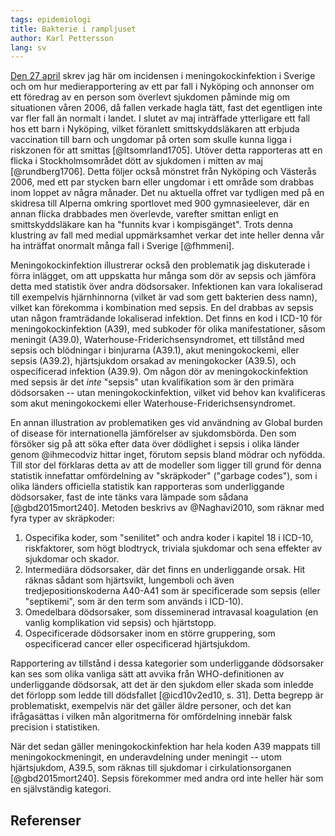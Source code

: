 ```yaml
---
tags: epidemiologi
title: Bakterie i rampljuset
author: Karl Pettersson
lang: sv
---
```


[Den 27 april](2017-04-27-dans.html) skrev jag här om incidensen i
meningokockinfektion i Sverige och om hur medierapportering av ett par fall i
Nyköping och annonser om ett föredrag av en person som överlevt sjukdomen
påminde mig om situationen våren 2006, då fallen verkade hagla tätt, fast det
egentligen inte var fler fall än normalt i landet. I slutet av maj inträffade
ytterligare ett fall hos ett barn i Nyköping, vilket föranlett
smittskyddsläkaren att erbjuda vaccination till barn och ungdomar på orten som
skulle kunna ligga i riskzonen för att smittas [@ltsomrland1705]. Utöver detta
rapporteras att en flicka i Stockholmsområdet dött av sjukdomen i mitten av maj
[@rundberg1706]. Detta följer också mönstret från Nyköping och Västerås 2006,
med ett par stycken barn eller ungdomar i ett område som drabbas inom loppet av
några månader. Det nu aktuella offret var tydligen med på en skidresa till
Alperna omkring sportlovet med 900 gymnasieelever, där en annan flicka
drabbades men överlevde, varefter smittan enligt en smittskyddsläkare kan ha
"funnits kvar i kompisgänget". Trots denna klustring av fall med medial
uppmärksamhet verkar det inte heller denna vår ha inträffat onormalt många fall
i Sverige [@fhmmeni].

Meningokockinfektion illustrerar också den problematik jag diskuterade i förra
inlägget, om att uppskatta hur många som dör av sepsis och jämföra detta med
statistik över andra dödsorsaker. Infektionen kan vara lokaliserad till
exempelvis hjärnhinnorna (vilket är vad som gett bakterien dess namn), vilket
kan förekomma i kombination med sepsis. En del drabbas av sepsis utan någon
framträdande lokaliserad infektion. Det finns en kod i ICD-10 för
meningokockinfektion (A39), med subkoder för olika manifestationer, såsom
meningit (A39.0), Waterhouse-Friderichsensyndromet, ett tillstånd med sepsis
och blödningar i binjurarna (A39.1), akut meningokockemi, eller sepsis (A39.2),
hjärtsjukdom orsakad av meningokocker (A39.5), och ospecificerad infektion
(A39.9). Om någon dör av meningokockinfektion med sepsis är det *inte* "sepsis"
utan kvalifikation som är den primära dödsorsaken -- utan meningokockinfektion,
vilket vid behov kan kvalificeras som akut meningokockemi eller
Waterhouse-Friderichsensyndromet.

En annan illustration av problematiken ges vid användning av Global burden of
disease för internationella jämförelser av sjukdomsbörda. Den som försöker sig
på  att söka efter data över dödlighet i sepsis i olika länder genom
@ihmecodviz hittar inget, förutom sepsis bland mödrar och nyfödda. Till stor
del förklaras detta av att de modeller som ligger till grund för denna
statistik innefattar omfördelning av "skräpkoder" ("garbage codes"), som i
olika länders officiella statistik kan rapporteras som underliggande
dödsorsaker, fast de inte tänks vara lämpade som sådana [@gbd2015mort240].
Metoden beskrivs av @Naghavi2010, som räknar med fyra typer av skräpkoder:

1. Ospecifika koder, som "senilitet" och andra koder i kapitel 18 i ICD-10,
   riskfaktorer, som högt blodtryck, triviala sjukdomar och sena effekter av
   sjukdomar och skador.
2. Intermediära dödsorsaker, där det finns en underliggande orsak. Hit räknas
   sådant som hjärtsvikt, lungemboli och även tredjepositionskoderna A40-A41 som är
   specificerade som sepsis (eller "septikemi", som är den term som används i
   ICD-10).
3. Omedelbara dödsorsaker, som disseminerad intravasal koagulation (en vanlig
   komplikation vid sepsis) och hjärtstopp.
4. Ospecificerade dödsorsaker inom en större gruppering, som ospecificerad cancer
   eller ospecificerad hjärtsjukdom.

Rapportering av tillstånd i dessa kategorier som underliggande dödsorsaker kan
ses som olika vanliga sätt att avvika från WHO-definitionen av underliggande
dödsorsak, att det är den sjukdom eller skada som inledde det förlopp som ledde
till dödsfallet [@icd10v2ed10, s. 31]. Detta begrepp är problematiskt,
exempelvis när det gäller äldre personer, och det kan ifrågasättas i vilken mån 
algoritmerna för omfördelning innebär falsk precision i statistiken.

När det sedan gäller meningokockinfektion har hela koden A39 mappats till
meningokockmeningit, en underavdelning under meningit -- utom hjärtsjukdom,
A39.5, som räknas till sjukdomar i cirkulationsorganen [@gbd2015mort240].
Sepsis förekommer med andra ord inte heller här som en självständig kategori.

## Referenser
